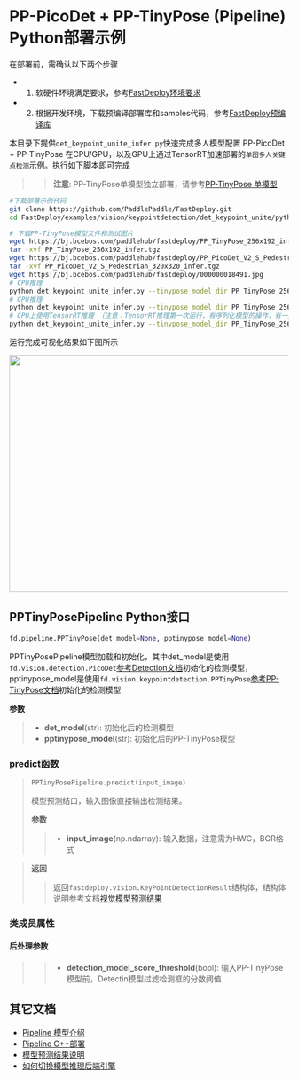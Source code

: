 # PP-PicoDet + PP-TinyPose (Pipeline) Python部署示例

在部署前，需确认以下两个步骤

- 1. 软硬件环境满足要求，参考[FastDeploy环境要求](../../../../../docs/cn/build_and_install/download_prebuilt_libraries.md)  
- 2. 根据开发环境，下载预编译部署库和samples代码，参考[FastDeploy预编译库](../../../../../docs/cn/build_and_install/download_prebuilt_libraries.md)

本目录下提供`det_keypoint_unite_infer.py`快速完成多人模型配置 PP-PicoDet + PP-TinyPose 在CPU/GPU，以及GPU上通过TensorRT加速部署的`单图多人关键点检测`示例。执行如下脚本即可完成
>> **注意**: PP-TinyPose单模型独立部署，请参考[PP-TinyPose 单模型](../../tiny_pose//python/README.md)

```bash
#下载部署示例代码
git clone https://github.com/PaddlePaddle/FastDeploy.git
cd FastDeploy/examples/vision/keypointdetection/det_keypoint_unite/python

# 下载PP-TinyPose模型文件和测试图片
wget https://bj.bcebos.com/paddlehub/fastdeploy/PP_TinyPose_256x192_infer.tgz
tar -xvf PP_TinyPose_256x192_infer.tgz
wget https://bj.bcebos.com/paddlehub/fastdeploy/PP_PicoDet_V2_S_Pedestrian_320x320_infer.tgz
tar -xvf PP_PicoDet_V2_S_Pedestrian_320x320_infer.tgz
wget https://bj.bcebos.com/paddlehub/fastdeploy/000000018491.jpg
# CPU推理
python det_keypoint_unite_infer.py --tinypose_model_dir PP_TinyPose_256x192_infer --det_model_dir PP_PicoDet_V2_S_Pedestrian_320x320_infer --image 000000018491.jpg --device cpu
# GPU推理
python det_keypoint_unite_infer.py --tinypose_model_dir PP_TinyPose_256x192_infer --det_model_dir PP_PicoDet_V2_S_Pedestrian_320x320_infer --image 000000018491.jpg --device gpu
# GPU上使用TensorRT推理 （注意：TensorRT推理第一次运行，有序列化模型的操作，有一定耗时，需要耐心等待）
python det_keypoint_unite_infer.py --tinypose_model_dir PP_TinyPose_256x192_infer --det_model_dir PP_PicoDet_V2_S_Pedestrian_320x320_infer --image 000000018491.jpg --device gpu --use_trt True
```

运行完成可视化结果如下图所示
<div  align="center">  
<img src="https://user-images.githubusercontent.com/16222477/196393343-eeb6b68f-0bc6-4927-871f-5ac610da7293.jpeg", width=640px, height=427px />
</div>

## PPTinyPosePipeline Python接口

```python
fd.pipeline.PPTinyPose(det_model=None, pptinypose_model=None)
```

PPTinyPosePipeline模型加载和初始化，其中det_model是使用`fd.vision.detection.PicoDet`[参考Detection文档](../../../detection/paddledetection/python/)初始化的检测模型，pptinypose_model是使用`fd.vision.keypointdetection.PPTinyPose`[参考PP-TinyPose文档](../../tiny_pose/python/)初始化的检测模型

**参数**

> * **det_model**(str): 初始化后的检测模型
> * **pptinypose_model**(str): 初始化后的PP-TinyPose模型

### predict函数

> ```python
> PPTinyPosePipeline.predict(input_image)
> ```
>
> 模型预测结口，输入图像直接输出检测结果。
>
> **参数**
>
> > * **input_image**(np.ndarray): 输入数据，注意需为HWC，BGR格式

> **返回**
>
> > 返回`fastdeploy.vision.KeyPointDetectionResult`结构体，结构体说明参考文档[视觉模型预测结果](../../../../../docs/api/vision_results/)

### 类成员属性
#### 后处理参数
> > * **detection_model_score_threshold**(bool):
输入PP-TinyPose模型前，Detectin模型过滤检测框的分数阈值

## 其它文档

- [Pipeline 模型介绍](..)
- [Pipeline C++部署](../cpp)
- [模型预测结果说明](../../../../../docs/api/vision_results/)
- [如何切换模型推理后端引擎](../../../../../docs/runtime/how_to_change_backend.md)
